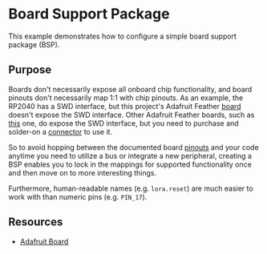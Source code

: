 # Board Support Package
This example demonstrates how to configure a simple board support package (BSP).

## Purpose
Boards don't necessarily expose all onboard chip functionality, and board pinouts don't necessarily map 1:1 with chip
pinouts. As an example, the RP2040 has a SWD interface, but this project's Adafruit Feather [board](https://www.adafruit.com/product/5714) doesn't expose the SWD
interface. Other Adafruit Feather boards, such as [this](https://www.adafruit.com/product/4884) one, do expose the SWD
interface, but you need to purchase and solder-on a [connector](https://www.adafruit.com/product/752) to use it.

So to avoid hopping between the documented board [pinouts](https://cdn-learn.adafruit.com/assets/assets/000/120/283/original/adafruit_products_Adafruit_Feather_RP2040_RFM95_Pinout.png?1681763258) and your code anytime you need to utilize a bus or integrate a
new peripheral, creating a BSP enables you to lock in the mappings for supported functionality once and then move on to
more interesting things.

Furthermore, human-readable names (e.g. `lora.reset`) are much easier to work with than numeric pins (e.g. `PIN_17`).

## Resources
* [Adafruit Board](https://www.adafruit.com/product/5714)